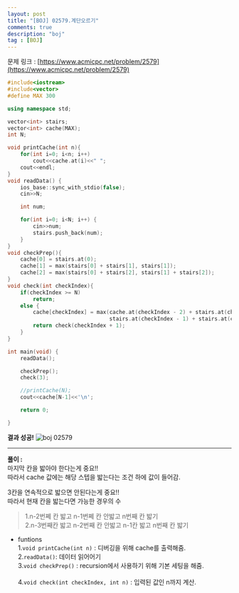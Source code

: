 ```yaml
---
layout: post
title: "[BOJ] 02579.계단오르기"
comments: true
description: "boj"
tag : [BOJ]
---
```


문제 링크 : [https://www.acmicpc.net/problem/2579](https://www.acmicpc.net/problem/2579)

```cpp
#include<iostream>
#include<vector>
#define MAX 300

using namespace std;

vector<int> stairs;
vector<int> cache(MAX);
int N;

void printCache(int n){
    for(int i=0; i<n; i++)
        cout<<cache.at(i)<<" ";
    cout<<endl;
}
void readData() {
    ios_base::sync_with_stdio(false);
    cin>>N;

    int num;

    for(int i=0; i<N; i++) {
        cin>>num;
        stairs.push_back(num);
    }
}
void checkPrep(){
    cache[0] = stairs.at(0);
    cache[1] = max(stairs[0] + stairs[1], stairs[1]);
    cache[2] = max(stairs[0] + stairs[2], stairs[1] + stairs[2]);
}
void check(int checkIndex){
    if(checkIndex >= N)
        return;
    else {
        cache[checkIndex] = max(cache.at(checkIndex - 2) + stairs.at(checkIndex),
                                stairs.at(checkIndex - 1) + stairs.at(checkIndex) + cache.at(checkIndex - 3));
        return check(checkIndex + 1);
    }
}

int main(void) {
    readData();

    checkPrep();
    check(3);

    //printCache(N);
    cout<<cache[N-1]<<'\n';

    return 0;

}
```

**결과 성공!**
![boj 02579](https://krispedia.github.io/assets/images/boj_02579.jpg)


---


**풀이 :**<br>
마지막 칸을 밟아야 한다는게 중요!! <br>
따라서 cache 값에는 해당 스텝을 밟는다는 조건 하에 값이 들어감.<br>

3칸을 연속적으로 밟으면 안된다는게 중요!!<br>
따라서 현재 칸을 밟는다면 가능한 경우의 수
>1.n-2번쩨 칸 밟고 n-1번쩨 칸 안밟고 n번째 칸 밟기<br>
2.n-3번째칸 밟고 n-2번째 칸 안밟고 n-1칸 밟고 n번째 칸 밟기


- funtions<br>
1.`void printCache(int n)` : 디버깅을 위해 cache를 출력해줌.<br> 
2.`readData()`: 데이터 읽어어기<br>
3.`void checkPrep()` :  recursion에서 사용하기 위해 기본 세팅을 해줌.<br>  
4.`void check(int checkIndex, int n)` : 입력된 값인 n까지 계산.<br>

